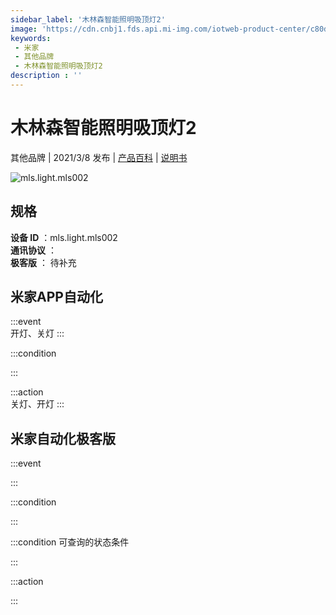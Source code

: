 ```yaml
---
sidebar_label: '木林森智能照明吸顶灯2'
image: 'https://cdn.cnbj1.fds.api.mi-img.com/iotweb-product-center/c80dd0e49db397cc8f4c26157e94909f_方灯-168.png?GalaxyAccessKeyId=AKVGLQWBOVIRQ3XLEW&Expires=9223372036854775807&Signature=1TN+8T3uo6u61Sv+tdKPFNZQ11A='
keywords: 
 - 米家
 - 其他品牌
 - 木林森智能照明吸顶灯2
description : ''
---
```

# 木林森智能照明吸顶灯2

其他品牌 | 2021/3/8 发布 | [产品百科](https://home.mi.com/webapp/content/baike/product/index.html?model=mls.light.mls002/) | [说明书](https://home.mi.com/views/introduction.html?model=mls.light.mls002&region=cn)

![mls.light.mls002](https://cdn.cnbj1.fds.api.mi-img.com/iotweb-product-center/c80dd0e49db397cc8f4c26157e94909f_方灯-168.png?GalaxyAccessKeyId=AKVGLQWBOVIRQ3XLEW&Expires=9223372036854775807&Signature=1TN+8T3uo6u61Sv+tdKPFNZQ11A=)

## 规格  
> 
**设备 ID** ：mls.light.mls002  
**通讯协议** ：  
**极客版**  ： 待补充 


## 米家APP自动化  

:::event  
开灯、关灯
:::

:::condition  

:::

:::action   
关灯、开灯
:::

## 米家自动化极客版  

:::event  

:::

:::condition  

:::

:::condition 可查询的状态条件  

:::

:::action  

:::

        
